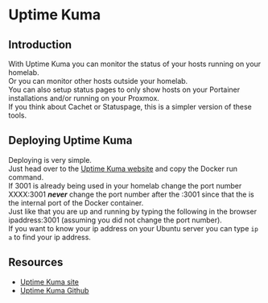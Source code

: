 # Uptime Kuma

## Introduction
With Uptime Kuma you can monitor the status of your hosts running on your homelab.  
Or you can monitor other hosts outside your homelab.  
You can also setup status pages to only show hosts on your Portainer installations and/or running on your Proxmox.  
If you think about Cachet or Statuspage, this is a simpler version of these tools.  

## Deploying Uptime Kuma
Deploying is very simple.  
Just head over to the [Uptime Kuma website](https://uptime.kuma.pet/) and copy the Docker run command.  
If 3001 is already being used in your homelab change the port number XXXX:3001 ***never*** change the port number after the :3001 since that the is the internal port of the Docker container.  
Just like that you are up and running by typing the following in the browser ipaddress:3001 (assuming you did not change the port number).  
If you want to know your ip address on your Ubuntu server you can type `ip a` to find your ip address.  

## Resources
- [Uptime Kuma site](https://uptime.kuma.pet/)
- [Uptime Kuma Github](https://github.com/louislam/uptime-kuma)
